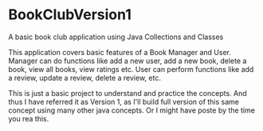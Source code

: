 # BookClubVersion1
A basic book club application using Java Collections and Classes

This application covers basic features of a Book Manager and User. 
Manager can do functions like add a new user, add a new book, delete a book, view all books, view ratings etc.
User can perform functions like add a review, update a review, delete a review, etc.

This is just a basic project to understand and practice the concepts. And thus I have referred it as Version 1, 
as I'll build full version of this same concept using many other java concepts. Or I might have poste by the time you rea this.
